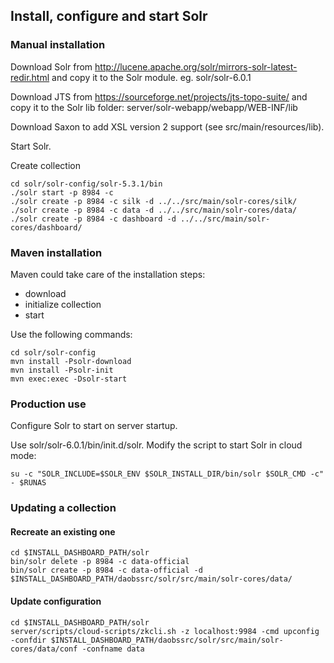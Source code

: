 ## Install, configure and start Solr

### Manual installation

Download Solr from http://lucene.apache.org/solr/mirrors-solr-latest-redir.html
and copy it to the Solr module. eg. solr/solr-6.0.1

Download JTS from https://sourceforge.net/projects/jts-topo-suite/
and copy it to the Solr lib folder: server/solr-webapp/webapp/WEB-INF/lib

Download Saxon to add XSL version 2 support (see src/main/resources/lib).

Start Solr.

Create collection
```
cd solr/solr-config/solr-5.3.1/bin
./solr start -p 8984 -c
./solr create -p 8984 -c silk -d ../../src/main/solr-cores/silk/
./solr create -p 8984 -c data -d ../../src/main/solr-cores/data/
./solr create -p 8984 -c dashboard -d ../../src/main/solr-cores/dashboard/
```

### Maven installation

Maven could take care of the installation steps:
* download
* initialize collection
* start

Use the following commands:

```
cd solr/solr-config
mvn install -Psolr-download
mvn install -Psolr-init
mvn exec:exec -Dsolr-start
```

### Production use

Configure Solr to start on server startup.

Use solr/solr-6.0.1/bin/init.d/solr. Modify the script to start
Solr in cloud mode:

```
su -c "SOLR_INCLUDE=$SOLR_ENV $SOLR_INSTALL_DIR/bin/solr $SOLR_CMD -c" - $RUNAS
```


### Updating a collection

#### Recreate an existing one

```
cd $INSTALL_DASHBOARD_PATH/solr
bin/solr delete -p 8984 -c data-official
bin/solr create -p 8984 -c data-official -d $INSTALL_DASHBOARD_PATH/daobssrc/solr/src/main/solr-cores/data/
```


#### Update configuration

```
cd $INSTALL_DASHBOARD_PATH/solr
server/scripts/cloud-scripts/zkcli.sh -z localhost:9984 -cmd upconfig -confdir $INSTALL_DASHBOARD_PATH/daobssrc/solr/src/main/solr-cores/data/conf -confname data
```

